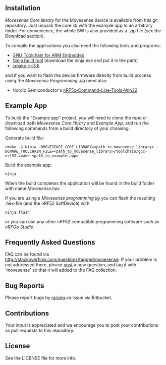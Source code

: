 ## Installation

*Movesense Core library* for the Movesense device is available from this git repository. Just unpack the core lib with the example app to an arbitrary folder. For convenience, the whole SW is also provided as a .zip file (see the Download section).  

To compile the applications you also need the following tools and programs:

 * [GNU Toolchain for ARM Embedded](https://launchpad.net/gcc-arm-embedded)
 * [Ninja build tool](https://ninja-build.org/) (download the ninja.exe and put it in the path)
 * [cmake >=3.6](https://cmake.org/download/)

and if you want to flash the device firmware directly from build process using the *Movesense Programming Jig* need also:

 * Nordic Semiconductor's [nRF5x-Command-Line-Tools-Win32](https://www.nordicsemi.com/eng/Products/Bluetooth-low-energy/nRF52-DK)

## Example App

To build the "Example app" project, you will need to clone the repo or download both *Movesense Core library* and *Example App*, and run the following commands from a build directory of your choosing.

Generate build file:
```
cmake -G Ninja -DMOVESENSE_CORE_LIBRARY=<path_to_movesense_library> -DCMAKE_TOOLCHAIN_FILE=<path_to_movesense_library>/toolchain/gcc-nrf52.cmake <path_to_example_app>
```

Build the example app:
```
ninja
```

When the build completes the application will be found in the build folder with name *Movesense.hex*

if you are using a *Movesense programming jig* you can flash the resulting .hex-file (and the nRF52 SoftDevice) with:
```
ninja flash
```
or you can use any other nRF52 compatible programming software such as *nRFGo Studio*.

## Frequently Asked Questions

FAQ can be found via http://stackoverflow.com/questions/tagged/movesense. If your problem is not addressed there, please [post](http://stackoverflow.com/questions/ask) a new question, and tag it with 'movesense' so that it will added to the FAQ collection.

## Bug Reports

Please report bugs by [raising](https://bitbucket.org/suunto/movesense-device-lib/issues/new) an Issue via Bitbucket.

## Contributions
Your input is appreciated and we encourage you to post your contributions as pull requests to this repository.

## License

See the LICENSE file for more info.